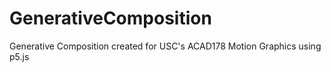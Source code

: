 # GenerativeComposition
Generative Composition created for USC's ACAD178 Motion Graphics using p5.js
